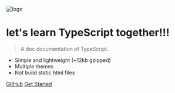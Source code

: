 ![logo](http://img4.imgtn.bdimg.com/it/u=3756398993,2692643829&fm=26&gp=0.jpg)

# let's learn TypeScript together!!!

> A doc documentation of TypeScript.

* Simple and lightweight (~12kb gzipped)
* Multiple themes
* Not build static html files

[GitHub](https://github.com/docsifyjs/docsify/)
[Get Started](zh-cn/guide)